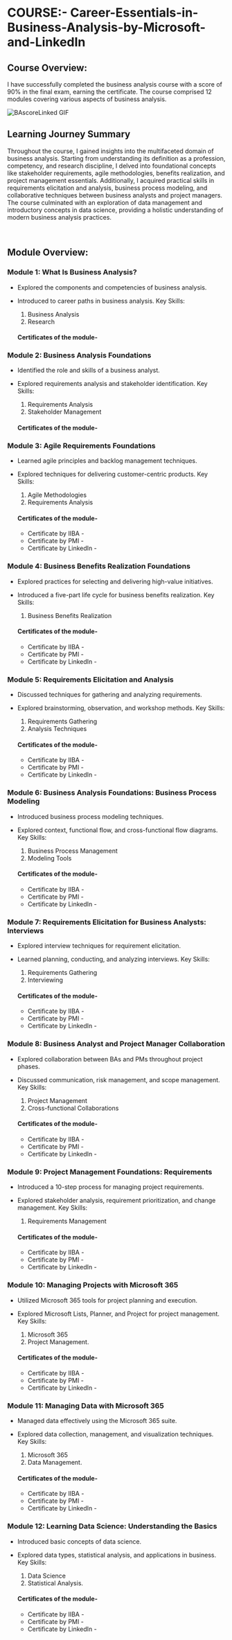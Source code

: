 # COURSE:- Career-Essentials-in-Business-Analysis-by-Microsoft-and-LinkedIn



## Course Overview:
I have successfully completed the business analysis course with a score of 90% in the final exam, earning the certificate. The course comprised 12 modules covering various aspects of business analysis.


![BAscoreLinked GIF](https://github.com/NIKKHIL-B-LOSARWAR/COURSE--Career-Essentials-in-Business-Analysis-by-Microsoft-and-LinkedIn/assets/156224014/db71606f-8b72-4788-9d6e-b419b5f7def2)
<br>

## Learning Journey Summary
Throughout the course, I gained insights into the multifaceted domain of business analysis. Starting from understanding its definition as a profession, competency, and research discipline, I delved into foundational concepts like stakeholder requirements, agile methodologies, benefits realization, and project management essentials. Additionally, I acquired practical skills in requirements elicitation and analysis, business process modeling, and collaborative techniques between business analysts and project managers. The course culminated with an exploration of data management and introductory concepts in data science, providing a holistic understanding of modern business analysis practices.

<br>

## Module Overview:

### Module 1: What Is Business Analysis?
  * Explored the components and competencies of business analysis.
  * Introduced to career paths in business analysis.
    Key Skills:
      1. Business Analysis
      2. Research

    #### Certificates of the module-

### Module 2: Business Analysis Foundations
  * Identified the role and skills of a business analyst.
  * Explored requirements analysis and stakeholder identification.
    Key Skills:
      1. Requirements Analysis
      2. Stakeholder Management

    #### Certificates of the module-

### Module 3: Agile Requirements Foundations
  * Learned agile principles and backlog management techniques.
  * Explored techniques for delivering customer-centric products.
    Key Skills:
      1. Agile Methodologies
      2. Requirements Analysis

    #### Certificates of the module-
      * Certificate by IIBA -
      * Certificate by PMI -
      * Certificate by LinkedIn -
    
### Module 4: Business Benefits Realization Foundations
  * Explored practices for selecting and delivering high-value initiatives.
  * Introduced a five-part life cycle for business benefits realization.
    Key Skills:
    1. Business Benefits Realization

    #### Certificates of the module-
      * Certificate by IIBA -
      * Certificate by PMI -
      * Certificate by LinkedIn -
    
### Module 5: Requirements Elicitation and Analysis
  * Discussed techniques for gathering and analyzing requirements.
  * Explored brainstorming, observation, and workshop methods.
    Key Skills:
      1. Requirements Gathering
      2. Analysis Techniques

    #### Certificates of the module-
      * Certificate by IIBA -
      * Certificate by PMI -
      * Certificate by LinkedIn -
    
### Module 6: Business Analysis Foundations: Business Process Modeling
  * Introduced business process modeling techniques.
  * Explored context, functional flow, and cross-functional flow diagrams.
    Key Skills: 
      1. Business Process Management
      2. Modeling Tools

    #### Certificates of the module-
      * Certificate by IIBA -
      * Certificate by PMI -
      * Certificate by LinkedIn -
    
### Module 7: Requirements Elicitation for Business Analysts: Interviews
  * Explored interview techniques for requirement elicitation.
  * Learned planning, conducting, and analyzing interviews.
    Key Skills:
      1. Requirements Gathering
      2. Interviewing

    #### Certificates of the module-
      * Certificate by IIBA -
      * Certificate by PMI -
      * Certificate by LinkedIn -
    
### Module 8: Business Analyst and Project Manager Collaboration
  * Explored collaboration between BAs and PMs throughout project phases.
  * Discussed communication, risk management, and scope management.
    Key Skills:
      1. Project Management
      2. Cross-functional Collaborations

    #### Certificates of the module-
      * Certificate by IIBA -
      * Certificate by PMI -
      * Certificate by LinkedIn -
    
### Module 9: Project Management Foundations: Requirements
  * Introduced a 10-step process for managing project requirements.
  * Explored stakeholder analysis, requirement prioritization, and change management.
    Key Skills:
      1. Requirements Management

    #### Certificates of the module-
      * Certificate by IIBA -
      * Certificate by PMI -
      * Certificate by LinkedIn -
    
### Module 10: Managing Projects with Microsoft 365
  * Utilized Microsoft 365 tools for project planning and execution.
  * Explored Microsoft Lists, Planner, and Project for project management.
    Key Skills:
      1. Microsoft 365
      2. Project Management.

    #### Certificates of the module-
      * Certificate by IIBA -
      * Certificate by PMI -
      * Certificate by LinkedIn -
    
### Module 11: Managing Data with Microsoft 365
  * Managed data effectively using the Microsoft 365 suite.
  * Explored data collection, management, and visualization techniques.
    Key Skills:
      1. Microsoft 365
      2. Data Management.

    #### Certificates of the module-
      * Certificate by IIBA -
      * Certificate by PMI -
      * Certificate by LinkedIn -
    
### Module 12: Learning Data Science: Understanding the Basics
  * Introduced basic concepts of data science.
  * Explored data types, statistical analysis, and applications in business.
    Key Skills:
      1. Data Science
      2. Statistical Analysis.

    #### Certificates of the module-
      * Certificate by IIBA -
      * Certificate by PMI -
      * Certificate by LinkedIn -
    
